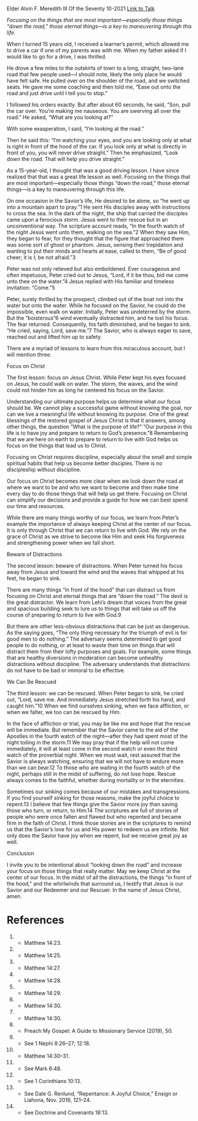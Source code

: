 Elder Alvin F. Meredith III
Of the Seventy
10-2021
[Link to Talk](https://www.churchofjesuschrist.org/study/general-conference/2021/10/57meredith?lang=eng)

_Focusing on the things that are most important—especially those things “down the road,” those eternal things—is a key to maneuvering through this life._

When I turned 15 years old, I received a learner’s permit, which allowed me to drive a car if one of my parents was with me. When my father asked if I would like to go for a drive, I was thrilled.

He drove a few miles to the outskirts of town to a long, straight, two-lane road that few people used—I should note, likely the only place he would have felt safe. He pulled over on the shoulder of the road, and we switched seats. He gave me some coaching and then told me, “Ease out onto the road and just drive until I tell you to stop.”

I followed his orders exactly. But after about 60 seconds, he said, “Son, pull the car over. You’re making me nauseous. You are swerving all over the road.” He asked, “What are you looking at?”

With some exasperation, I said, “I’m looking at the road.”

Then he said this: “I’m watching your eyes, and you are looking only at what is right in front of the hood of the car. If you look only at what is directly in front of you, you will never drive straight.” Then he emphasized, “Look down the road. That will help you drive straight.”

As a 15-year-old, I thought that was a good driving lesson. I have since realized that that was a great life lesson as well. Focusing on the things that are most important—especially those things “down the road,” those eternal things—is a key to maneuvering through this life.

On one occasion in the Savior’s life, He desired to be alone, so “he went up into a mountain apart to pray.”1 He sent His disciples away with instructions to cross the sea. In the dark of the night, the ship that carried the disciples came upon a ferocious storm. Jesus went to their rescue but in an unconventional way. The scripture account reads, “In the fourth watch of the night Jesus went unto them, walking on the sea.”2 When they saw Him, they began to fear, for they thought that the figure that approached them was some sort of ghost or phantom. Jesus, sensing their trepidation and wanting to put their minds and hearts at ease, called to them, “Be of good cheer; it is I; be not afraid.”3

Peter was not only relieved but also emboldened. Ever courageous and often impetuous, Peter cried out to Jesus, “Lord, if it be thou, bid me come unto thee on the water.”4 Jesus replied with His familiar and timeless invitation: “Come.”5

Peter, surely thrilled by the prospect, climbed out of the boat not into the water but onto the water. While he focused on the Savior, he could do the impossible, even walk on water. Initially, Peter was undeterred by the storm. But the “boisterous”6 wind eventually distracted him, and he lost his focus. The fear returned. Consequently, his faith diminished, and he began to sink. “He cried, saying, Lord, save me.”7 The Savior, who is always eager to save, reached out and lifted him up to safety.

There are a myriad of lessons to learn from this miraculous account, but I will mention three.





Focus on Christ



The first lesson: focus on Jesus Christ. While Peter kept his eyes focused on Jesus, he could walk on water. The storm, the waves, and the wind could not hinder him as long he centered his focus on the Savior.

Understanding our ultimate purpose helps us determine what our focus should be. We cannot play a successful game without knowing the goal, nor can we live a meaningful life without knowing its purpose. One of the great blessings of the restored gospel of Jesus Christ is that it answers, among other things, the question “What is the purpose of life?” “Our purpose in this life is to have joy and prepare to return to God’s presence.”8 Remembering that we are here on earth to prepare to return to live with God helps us focus on the things that lead us to Christ.

Focusing on Christ requires discipline, especially about the small and simple spiritual habits that help us become better disciples. There is no discipleship without discipline.

Our focus on Christ becomes more clear when we look down the road at where we want to be and who we want to become and then make time every day to do those things that will help us get there. Focusing on Christ can simplify our decisions and provide a guide for how we can best spend our time and resources.

While there are many things worthy of our focus, we learn from Peter’s example the importance of always keeping Christ at the center of our focus. It is only through Christ that we can return to live with God. We rely on the grace of Christ as we strive to become like Him and seek His forgiveness and strengthening power when we fall short.







Beware of Distractions



The second lesson: beware of distractions. When Peter turned his focus away from Jesus and toward the wind and the waves that whipped at his feet, he began to sink.

There are many things “in front of the hood” that can distract us from focusing on Christ and eternal things that are “down the road.” The devil is the great distractor. We learn from Lehi’s dream that voices from the great and spacious building seek to lure us to things that will take us off the course of preparing to return to live with God.9

But there are other less-obvious distractions that can be just as dangerous. As the saying goes, “The only thing necessary for the triumph of evil is for good men to do nothing.” The adversary seems determined to get good people to do nothing, or at least to waste their time on things that will distract them from their lofty purposes and goals. For example, some things that are healthy diversions in moderation can become unhealthy distractions without discipline. The adversary understands that distractions do not have to be bad or immoral to be effective.







We Can Be Rescued



The third lesson: we can be rescued. When Peter began to sink, he cried out, “Lord, save me. And immediately Jesus stretched forth his hand, and caught him.”10 When we find ourselves sinking, when we face affliction, or when we falter, we too can be rescued by Him.

In the face of affliction or trial, you may be like me and hope that the rescue will be immediate. But remember that the Savior came to the aid of the Apostles in the fourth watch of the night—after they had spent most of the night toiling in the storm.11 We may pray that if the help will not come immediately, it will at least come in the second watch or even the third watch of the proverbial night. When we must wait, rest assured that the Savior is always watching, ensuring that we will not have to endure more than we can bear.12 To those who are waiting in the fourth watch of the night, perhaps still in the midst of suffering, do not lose hope. Rescue always comes to the faithful, whether during mortality or in the eternities.

Sometimes our sinking comes because of our mistakes and transgressions. If you find yourself sinking for those reasons, make the joyful choice to repent.13 I believe that few things give the Savior more joy than saving those who turn, or return, to Him.14 The scriptures are full of stories of people who were once fallen and flawed but who repented and became firm in the faith of Christ. I think those stories are in the scriptures to remind us that the Savior’s love for us and His power to redeem us are infinite. Not only does the Savior have joy when we repent, but we receive great joy as well.







Conclusion



I invite you to be intentional about “looking down the road” and increase your focus on those things that really matter. May we keep Christ at the center of our focus. In the midst of all the distractions, the things “in front of the hood,” and the whirlwinds that surround us, I testify that Jesus is our Savior and our Redeemer and our Rescuer. In the name of Jesus Christ, amen.

# References
1. - Matthew 14:23.
2. - Matthew 14:25.
3. - Matthew 14:27.
4. - Matthew 14:28.
5. - Matthew 14:29.
6. - Matthew 14:30.
7. - Matthew 14:30.
8. - Preach My Gospel: A Guide to Missionary Service (2019), 50.
9. - See 1 Nephi 8:26–27; 12:18.
10. - Matthew 14:30–31.
11. - See Mark 6:48.
12. - See 1 Corinthians 10:13.
13. - See Dale G. Renlund, “Repentance: A Joyful Choice,” Ensign or Liahona, Nov. 2016, 121–24.
14. - See Doctrine and Covenants 18:13.